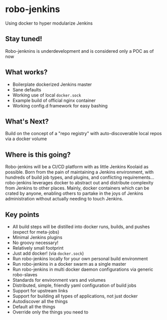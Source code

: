 # robo-jenkins
Using docker to hyper modularize Jenkins

## Stay tuned!
Robo-jenknins is underdevelopment and is considered only a POC as of now 

## What works?
* Boilerplate dockerized Jenkins master
* Sane defaults
* Working use of local `docker.sock`
* Example build of official nginx container
* Working config.d framework for easy bashing

## What's Next?
Build on the concept of a "repo registry" with auto-discoverable local repos via a docker volume

## Where is this going?
Robo-jenkins will be a CI/CD platform with as little Jenkins Koolaid as possible.  Born from the pain of maintaining a Jenkins environment, with hundreds of build job types, and plugins, and conflicting requirements... robo-jenkins leverages docker to abstract out and distribute complexity from Jenkins to other places.  Mainly, docker containers which can be crated by anyone, enabling others to partake in the joys of Jenkins administration without actually needing to touch Jenkins.

## Key points
* All build steps will be distilled into docker runs, builds, and pushes (expect for meta-jobs)
* Minimal Jenkins plugins
* No groovy necessary!
* Relatively small footprint
* Just add docker! (via `docker.sock`)
* Run robo-jenkins locally for your own personal build environment
* Run robo-jenkins in a docker swarm as a single master
* Run robo-jenkins in multi docker daemon configurations via generic robo-slaves 
* Standards for environment vars and volumes
* Distributed, simple, friendly yaml configuration of build jobs
* Support for upstream links
* Support for building all types of applications, not just docker
* Autodiscover all the things
* Default all the things
* Override only the things you need to

